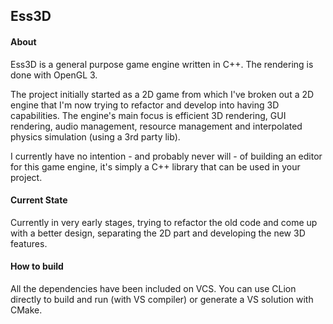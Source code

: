 ## Ess3D

#### About

Ess3D is a general purpose game engine written in C++. The rendering is done with OpenGL 3. 

The project initially started as a 2D game from which I've broken out a 2D engine that I'm now trying to refactor and develop into having 3D capabilities. The engine's main focus is efficient 3D rendering, GUI rendering, audio management, resource management and interpolated physics simulation (using a 3rd party lib).

I currently have no intention - and probably never will - of building an editor for this game engine, it's simply a C++ library that can be used in your project.

#### Current State

Currently in very early stages, trying to refactor the old code and come up with a better design, separating the 2D part and developing the new 3D features.

#### How to build

All the dependencies have been included on VCS. You can use CLion directly to build and run (with VS compiler) or generate a VS solution with CMake. 